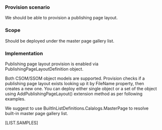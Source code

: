 

### Provision scenario
We should be able to provision a publishing page layout.

### Scope
Should be deployed under the master page gallery list.

### Implementation
Publishing page layout provision is enabled via PublishingPageLayoutDefinition object.

Both CSOM/SSOM object models are supported.
Provision checks if a publishing page layout exists looking up it by FileName property, then creates a new one. 
You can deploy either single object or a set of the object using AddPublishingPageLayout() extension method as per following examples.

We suggest to use BuiltInListDefinitions.Calalogs.MasterPage to resolve built-in master page gallery list.

[LIST.SAMPLES]